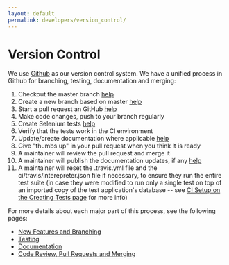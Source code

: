 ```yaml
---
layout: default
permalink: developers/version_control/
---
```


# Version Control

We use [Github](http://www.github.com/jegelstaff/formulize/) as our version control system.  We have a unified process in Github for branching, testing, documentation and merging:

1. Checkout the master branch [help](./branching)
2. Create a new branch based on master [help](./branching)
3. Start a pull request an GitHub [help](./branching)
4. Make code changes, push to your branch regularly
5. Create Selenium tests [help](./testing/creating_tests)
6. Verify that the tests work in the Cl environment 
7. Update/create documentation where applicable [help](./documentation)
8. Give "thumbs up" in your pull request when you think it is ready
9. A maintainer will review the pull request and merge it
10. A maintainer will publish the documentation updates, if any [help](../github_pages)
11. A maintainer will reset the .travis.yml file and the ci/travis/interepreter.json file if necessary, to ensure they run the entire test suite (in case they were modified to run only a single test on top of an imported copy of the test application's database -- see [CI Setup on the Creating Tests page](testing/creating_tests) for more info)

For more details about each major part of this process, see the following pages:

* [New Features and Branching](branching)
* [Testing](testing)
* [Documentation](documentation)
* [Code Review, Pull Requests and Merging](merging)
